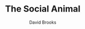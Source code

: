 ---
title: "The Social Animal"
author: "David Brooks"
img: "the-social-animal.jpg"
review: "Cool idea. A fictional story about how two people, from different backgrounds, got successful. It shows that a lot of the things we do and choices we make are made unconsciously."
---